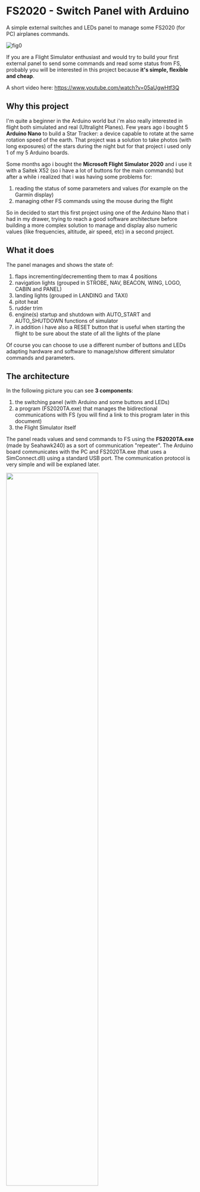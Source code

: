# FS2020 - Switch Panel with Arduino
A simple external switches and LEDs panel to manage some FS2020 (for PC) airplanes commands.

![fig0](https://user-images.githubusercontent.com/94467184/142744166-63711825-c21c-4483-9d37-9ca438069cd0.jpg)


If you are a Flight Simulator enthusiast and would try to build your first external panel to send some commands and read some status from FS, probably you will be interested in this project because **it's simple, flexible and cheap**.

A short video here: https://www.youtube.com/watch?v=05aUgwHtf3Q

## **Why this project**
I'm quite a beginner in the Arduino world but i'm also really interested in flight both simulated and real (Ultralight Planes). Few years ago i bought 5 **Arduino Nano** to build a Star Tracker: a device capable to rotate at the same rotation speed of the earth. That project was a solution to take photos (with long exposures) of the stars during the night but for that project i used only 1 of my 5 Arduino boards.

Some months ago i bought the **Microsoft Flight Simulator 2020** and i use it with a Saitek X52 (so i have a lot of buttons for the main commands) but after a while i realized that i was having some problems for:
1. reading the status of some parameters and values (for example on the Garmin display)
2. managing other FS commands using the mouse during the flight 

So in decided to start this first project using one of the Arduino Nano that i had in my drawer, trying to reach a good software architecture before building a more complex solution to manage and display also numeric values (like frequencies, altitude, air speed, etc) in a second project.


## **What it does**
The panel manages and shows the state of:
1. flaps incrementing/decrementing them to max 4 positions
2. navigation lights (grouped in STROBE, NAV, BEACON, WING, LOGO, CABIN and PANEL)
3. landing lights (grouped in LANDING and TAXI)
4. pitot heat
5. rudder trim
6. engine(s) startup and shutdown with AUTO_START and AUTO_SHUTDOWN functions of simulator
7. in addition i have also a RESET button that is useful when starting the flight to be sure about the state of all the lights of the plane

Of course you can choose to use a different number of buttons and LEDs adapting hardware and software to manage/show different simulator commands and parameters.

## **The architecture**

In the following picture you can see **3 components**: 
1. the switching panel (with Arduino and some buttons and LEDs)
2. a program (FS2020TA.exe) that manages the bidirectional communications with FS (you will find a link to this program later in this document)
3. the Flight Simulator itself

The panel reads values and send commands to FS using the **FS2020TA.exe** (made by Seahawk240) as a sort of communication "repeater". The Arduino board communicates with the PC and FS2020TA.exe (that uses a SimConnect.dll) using a standard USB port. The communication protocol is very simple and will be explaned later.

<img src="https://user-images.githubusercontent.com/94467184/142736651-6c75b9a9-ad6f-494a-b993-45f7de33e24a.jpg" width="70%" height="70%">

## **What you need**
What you need is:
1. an ordinary Arduino board (not necessarily a Nano)
2. some switches and/or buttons
3. some LEDs and resistors 
4. one or more small breadboards 
5. a soldering iron
6. some small section wires to connect switches and LEDs to the Arduino board

![fig2](https://user-images.githubusercontent.com/94467184/142744891-d1c6cf09-d8b0-4657-97cb-fe291e369c9b.jpg)

Due to the small power consumption, **the panel is simply powered by the 5Vcc of the USB** connection and basically the only limit of the number of status LEDs and command buttons/switches is the number of I/O pin of the Arduino board you are using.

In my case i used **9 buttons/switches + 6 status LEDs**.
For the front panel i used a 15x8cm rectangle of a carbon fiber plate but you can use also a wood plate or anything else from about 1.5 to 3mm thick.

Optionally you can also use a little **5Vcc passive buzzer** (see the next picture) just as a "sound confirmation" of any button-press whenever you send a command to FS2020.

![fig4](https://user-images.githubusercontent.com/94467184/143272337-8f0b1c5f-56fa-4433-81ad-36c0374db240.jpg)

For the components you will find some links at the end of this document.

## **Input/Output connections**
Every Arduino pin can be configured as an Input or an Output by the program so all it's very flexible. Obviously every LED connection has to be an Output (any output pin produces a 5Vcc when in high level) and every button/switch an Input but in this last case the program have to configure it like an "INPUT_PULLUP" pin to avoid problems with random status reading.

In the following picture you can see how to connect a generic LED and a generic button/switch.

![fig3](https://user-images.githubusercontent.com/94467184/142747592-85055ccf-bf22-468f-97f8-a19cade9ffb0.jpg)

**IMPORTANT:** to avoid a damage of the micro controller itself **DON'T CONNECT A LED DIRECTLY to the Arduino**, but **use a resistor to limit the current** flowing to the LED. **The resistor value depends on the LED brand and colour** (normally red ones need a lower value resistor than green ones) but you could start with a value of **1KOhm** and then change it to find the right value/light for your LED. If you have a tester you can also measure the current flowing into the LED considering that the maximum current on a output PIN of the Arduino cannot **never exceed 20mA**. If you cannot measure the current, just look at your LED's light and don't exceed with its brightness. 

Each button should be "normally opened" so it will "close the circuit" to the ground only when pressed.

## **The FS2020TA.exe**
Yes this is the software "bridge" to make a bi-directional communication between Arduino and FS2020. 
The program is free, was developed by **Matthias Schaaf** and can be dwonloaded from: https://github.com/Seahawk240/Microsoft-FS2020-To-Arduino

FS2020TA.exe (wich uses SimConnect.dll) is very simple and strong and the communication is made using standard **Serial** functions. To get informations from FS you have to make a sort of list within FS2020TA and then you will use **Serial.readStringUntil()** into the Arduino sketch. In the same way to send commands you simply have to use **Serial.print()**.

You can also find a video description here: https://www.youtube.com/watch?v=EVqY8KhdZI8 and for more informations, please read the official documentation from Matthias Schaaf.

About FS2020 variables, you can also find some useful info here: https://docs.flightsimulator.com/html/index.htm#t=Programming_Tools%2FSimVars%2FSimulation_Variables.htm

## **The communication protocol with FS2020TA**
The communications is made simply sending and receiving strings over the USB connection of the PC. 

**The sintax of a parameter received** is **"@ID/index=value$"** where '@', '/' and '$' are markers to identify the 3 values "**ID**", "**index**" and "**value**". 
1. **ID** = idientifies each parameter
2. **index** = idientifies different objects having the same parameter (for example index=1 for the "active frequency" of NAV1 but index=2 for NAV2)
3. **value** = is the value itself and can be an integer, float, string, degree, boolean, etc depending of the kind of parameter

Of course depending on the "ID" value, the program has to manage "value" converting it from a string to a number if necessary.

## **Define of I/O pins**
Just to give you a bit more informations, i will show you wich pin i use in my project, but if you want change your Arduino board or for some other reasons you want to change your pins you will just change their "defines" accordingly.

```
/*************************************************************
            Buttons and switches input pins
 *************************************************************/
#define IN_ENGINE_START       2
#define IN_ENGINE_STOP        3
#define IN_FLAPS_DEC          4
#define IN_FLAPS_INC          5
#define IN_PITOT_HEAT         6   // Switch 
#define IN_LIGHTS_NAV         7
#define IN_LIGHTS_LAND        8
#define IN_RUDDER_TRIM_RIGHT  10
#define IN_RUDDER_TRIM_LEFT   11

/*************************************************************
                     LEDs output pins
 *************************************************************/
#define OUT_LIGHTS_LAND       A0
#define OUT_LIGHTS_NAV        A1
#define OUT_FLAPS_1           A5 
#define OUT_FLAPS_2           A4
#define OUT_FLAPS_3           A3
#define OUT_FLAPS_4           A2

// ************** Optional buzzer on PIN 9 ****************
// To activate it uncomment the following line
//#define BUZZER_CONNECTED
#define BUZZER_PIN            9 // Pin 9 for the buzzer
```

## **Where to buy components**
Sorry, coming soon.


